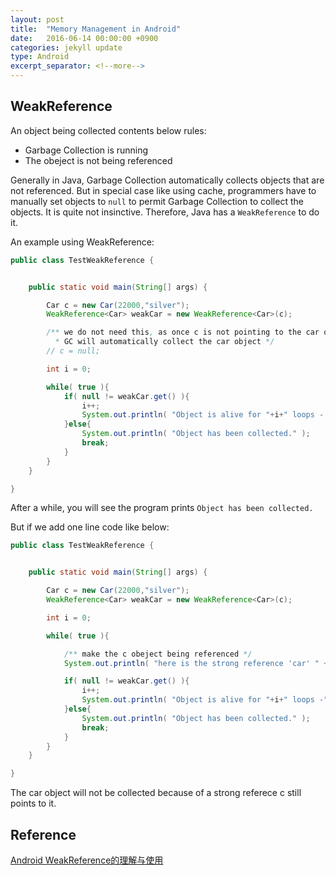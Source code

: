 ```yaml
---
layout: post
title:  "Memory Management in Android"
date:   2016-06-14 00:00:00 +0900
categories: jekyll update
type: Android
excerpt_separator: <!--more-->
---
```

<!--more-->

WeakReference
---
An object being collected contents below rules:

- Garbage Collection is running
- The obeject is not being referenced

Generally in Java, Garbage Collection automatically collects objects that are not referenced. But in special case like using cache, programmers have to manually set objects to `null` to permit Garbage Collection to collect the objects. It is quite not insinctive. Therefore, Java has a `WeakReference` to do it.

An example using WeakReference:

``` java
public class TestWeakReference {


    public static void main(String[] args) {

        Car c = new Car(22000,"silver");
        WeakReference<Car> weakCar = new WeakReference<Car>(c);

        /** we do not need this, as once c is not pointing to the car object,
          * GC will automatically collect the car object */
        // c = null;

        int i = 0;

        while( true ){
            if( null != weakCar.get() ){
                i++;
                System.out.println( "Object is alive for "+i+" loops - " + weakCar );
            }else{
                System.out.println( "Object has been collected." );
                break;
            }
        }
    }

}
```
After a while, you will see the program prints `Object has been collected.`

But if we add one line code like below:

``` java
public class TestWeakReference {


    public static void main(String[] args) {

        Car c = new Car(22000,"silver");
        WeakReference<Car> weakCar = new WeakReference<Car>(c);

        int i = 0;

        while( true ){

            /** make the c obeject being referenced */
            System.out.println( "here is the strong reference 'car' " + c );

            if( null != weakCar.get() ){
                i++;
                System.out.println( "Object is alive for "+i+" loops -" + weakCar );
            }else{
                System.out.println( "Object has been collected." );
                break;
            }
        }
    }

}
```
The car object will not be collected because of a strong referece c still points to it.


Reference
---
[Android WeakReference的理解与使用][R1]<br />


[R1]: http://www.ithtw.com/6791.html
